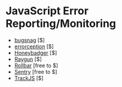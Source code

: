 # JavaScript Error Reporting/Monitoring

* [bugsnag](https://bugsnag.com/) [$]
* [errorception](https://errorception.com/) [$]
* [Honeybadger](https://www.honeybadger.io) [$]
* [Raygun](https://raygun.io) [$]
* [Rollbar](https://rollbar.com) [free to $]
* [Sentry](https://getsentry.com/welcome/) [free to $]
* [TrackJS](https://trackjs.com/) [$]








































 






